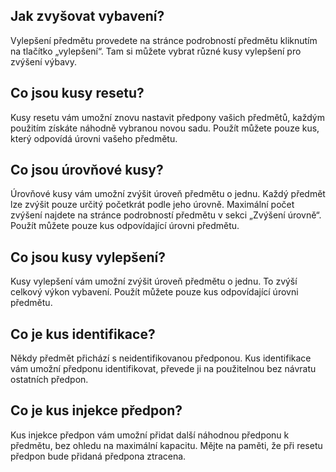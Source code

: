 ## Jak zvyšovat vybavení?

Vylepšení předmětu provedete na stránce podrobností předmětu kliknutím na tlačítko „vylepšení“. Tam si můžete vybrat různé kusy vylepšení pro zvýšení výbavy.

## Co jsou kusy resetu?

Kusy resetu vám umožní znovu nastavit předpony vašich předmětů, každým použitím získáte náhodně vybranou novou sadu. Použít můžete pouze kus, který odpovídá úrovni vašeho předmětu.

## Co jsou úrovňové kusy?

Úrovňové kusy vám umožní zvýšit úroveň předmětu o jednu. Každý předmět lze zvýšit pouze určitý početkrát podle jeho úrovně. Maximální počet zvýšení najdete na stránce podrobností předmětu v sekci „Zvýšení úrovně“. Použít můžete pouze kus odpovídající úrovni předmětu.

## Co jsou kusy vylepšení?

Kusy vylepšení vám umožní zvýšit úroveň předmětu o jednu. To zvýší celkový výkon vybavení. Použít můžete pouze kus odpovídající úrovni předmětu.

## Co je kus identifikace?

Někdy předmět přichází s neidentifikovanou předponou. Kus identifikace vám umožní předponu identifikovat, převede ji na použitelnou bez návratu ostatních předpon.

## Co je kus injekce předpon?

Kus injekce předpon vám umožní přidat další náhodnou předponu k předmětu, bez ohledu na maximální kapacitu. Mějte na paměti, že při resetu předpon bude přidaná předpona ztracena.
